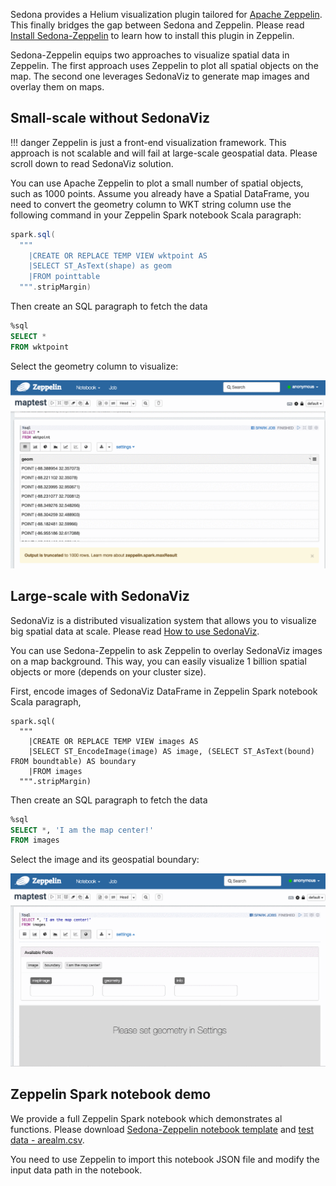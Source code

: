Sedona provides a Helium visualization plugin tailored for [Apache Zeppelin](). This finally bridges the gap between Sedona and Zeppelin.  Please read [Install Sedona-Zeppelin](../../setup/zeppelin/) to learn how to install this plugin in Zeppelin.

Sedona-Zeppelin equips two approaches to visualize spatial data in Zeppelin. The first approach uses Zeppelin to plot all spatial objects on the map. The second one leverages SedonaViz to generate map images and overlay them on maps.

## Small-scale without SedonaViz

!!! danger
	Zeppelin is just a front-end visualization framework. This approach is not scalable and will fail at large-scale geospatial data. Please scroll down to read SedonaViz solution.

You can use Apache Zeppelin to plot a small number of spatial objects, such as 1000 points. Assume you already have a Spatial DataFrame, you need to convert the geometry column to WKT string column use the following command in your Zeppelin Spark notebook Scala paragraph:

```scala
spark.sql(
  """
    |CREATE OR REPLACE TEMP VIEW wktpoint AS
    |SELECT ST_AsText(shape) as geom
    |FROM pointtable
  """.stripMargin)
```

Then create an SQL paragraph to fetch the data
```sql
%sql
SELECT *
FROM wktpoint
```

Select the geometry column to visualize:

![](../image/sql-zeppelin.gif)

## Large-scale with SedonaViz

SedonaViz is a distributed visualization system that allows you to visualize big spatial data at scale. Please read [How to use SedonaViz](../viz).

You can use Sedona-Zeppelin to ask Zeppelin to overlay SedonaViz images on a map background. This way, you can easily visualize 1 billion spatial objects or more (depends on your cluster size).

First, encode images of SedonaViz DataFrame in Zeppelin Spark notebook Scala paragraph,

```
spark.sql(
  """
    |CREATE OR REPLACE TEMP VIEW images AS
    |SELECT ST_EncodeImage(image) AS image, (SELECT ST_AsText(bound) FROM boundtable) AS boundary
    |FROM images
  """.stripMargin)
```

Then create an SQL paragraph to fetch the data
```sql
%sql
SELECT *, 'I am the map center!'
FROM images
```

Select the image and its geospatial boundary:

![](../image/viz-zeppelin.gif)

## Zeppelin Spark notebook demo

We provide a full Zeppelin Spark notebook which demonstrates al functions. Please download [Sedona-Zeppelin notebook template](../image/geospark-zeppelin-demo.json) and [test data - arealm.csv](../image/arealm.csv).

You need to use Zeppelin to import this notebook JSON file and modify the input data path in the notebook.